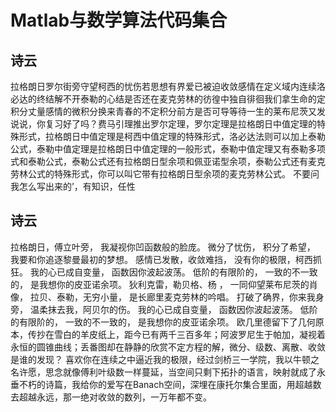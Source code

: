 # Matlab与数学算法代码集合



## 诗云
拉格朗日罗尔街旁守望柯西的忧伤若思想有界爱已被迫收敛感情在定义域内连续洛必达的终结解不开泰勒的心结是否还在麦克劳林的彷徨中独自徘徊我们拿生命的定积分丈量感情的微积分换来青春的不定积分前方是否可导等待一生的莱布尼茨又发说说，你复习好了吗？费马引理推出罗尔定理，罗尔定理是拉格朗日中值定理的特殊形式，拉格朗日中值定理是柯西中值定理的特殊形式，洛必达法则可以加上泰勒公式，泰勒中值定理是拉格朗日中值定理的一般形式，泰勒中值定理又有泰勒多项式和泰勒公式，泰勒公式还有拉格朗日型余项和佩亚诺型余项，泰勒公式还有麦克劳林公式的特殊形式，你可以叫它带有拉格朗日型余项的麦克劳林公式。 不要问我怎么写出来的’，有知识，任性




## 诗云
拉格朗日，傅立叶旁， 我凝视你凹函数般的脸庞。
微分了忧伤， 积分了希望， 我要和你追逐黎曼最初的梦想。
感情已发散，收敛难挡， 没有你的极限，柯西抓狂。
我的心已成自变量， 函数因你波起波荡。
低阶的有限阶的， 一致的不一致的， 是我想你的皮亚诺余项。
狄利克雷，勒贝格、杨 ， 一同仰望莱布尼茨的肖像， 拉贝、泰勒，无穷小量， 是长廊里麦克劳林的吟唱。
打破了确界，你来我身旁， 温柔抹去我，阿贝尔的伤。
我的心已成自变量， 函数因你波起波荡。
低阶的有限阶的， 一致的不一致的， 是我想你的皮亚诺余项。
欧几里德留下了几何原本，传抄在雪白的羊皮纸上，距今已有两千三百多年；阿波罗尼生于帕加，凝视着永恒的圆锥曲线；丢番图却在静静的欣赏不定方程的解，微分、级数、离散、收敛是谁的发现？
喜欢你在连续之中逼近我的极限，经过剑桥三一学院，我以牛顿之名许愿，思念就像傅利叶级数一样蔓延，当空间只剩下拓扑的语言，映射就成了永垂不朽的诗篇，我给你的爱写在Banach空间，深埋在康托尔集合里面，用超越数去超越永远，那一绝对收敛的数列，一万年都不变。
